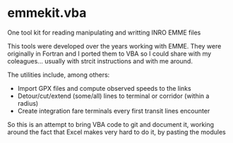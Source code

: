 # emmekit.vba
One tool kit for reading manipulating and writting INRO EMME files

This tools were developed over the years working with EMME. They were originally in Fortran and I ported them to VBA so I could share with my coleagues... usually with strcit instructions and with me around.

The utilities include, among others:
- Import GPX files and compute observed speeds to the links
- Detour/cut/extend (some/all) lines to terminal or corridor (within a radius)
- Create integration fare terminals every first transit lines encounter 

So this is an attempt to bring VBA code to git and document it, working around the fact that Excel makes very hard to do it, by pasting the modules
